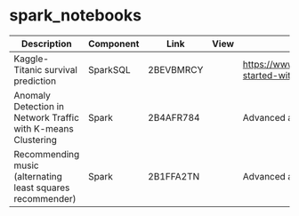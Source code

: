 # spark_notebooks

| Description                          | Component | Link      | View | Author |
|--------------------------------------|-----------|-----------|------|--------|
| Kaggle- Titanic survival prediction  | SparkSQL   |2BEVBMRCY |      |  https://www.kaggle.com/c/titanic/details/getting-started-with-python      |
| Anomaly Detection in Network Traffic with K-means Clustering  | Spark         |  2B4AFR784        |      |     Advanced analytics with Spark   |
| Recommending music (alternating least squares recommender) | Spark         |  2B1FFA2TN       |      |     Advanced analytics with Spark   |
